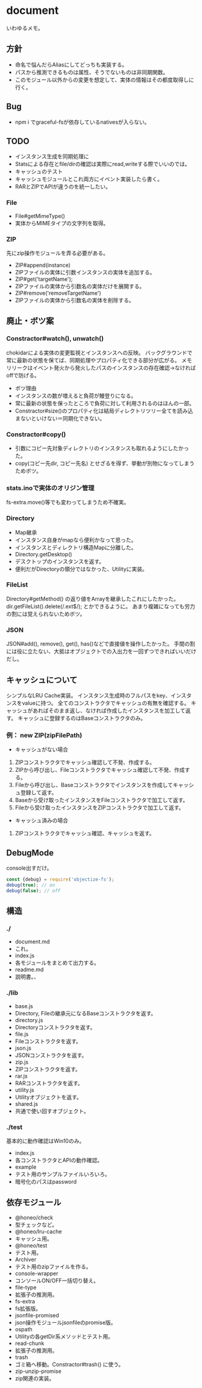 # document
いわゆるメモ。


## 方針
* 命名で悩んだらAliasにしてどっちも実装する。
* パスから推測できるものは属性、そうでないものは非同期関数。
* このモジュール以外からの変更を想定して、実体の情報はその都度取得しに行く。

## Bug
* npm i でgraceful-fsが依存しているnativesが入らない。

## TODO
* インスタンス生成を同期処理に
 * Statsによる存在とfile/dirの確認は実際にread,writeする際でいいのでは。
* キャッシュのテスト
 * キャッシュモジュールとこれ両方にイベント実装したら書く。
* RARとZIPでAPIが違うのを統一したい。

### File
* File#getMimeType()
 * 実体からMIMEタイプの文字列を取得。

### ZIP
先にzip操作モジュールを弄る必要がある。
* ZIP#append(instance)
 * ZIPファイルの実体に引数インスタンスの実体を追加する。
* ZIP#get('targetName');
 * ZIPファイルの実体から引数名の実体だけを展開する。
* ZIP#remove('removeTargetName')
 * ZIPファイルの実体から引数名の実体を削除する。


## 廃止・ボツ案

### Constractor#watch(), unwatch()
chokidarによる実体の変更監視とインスタンスへの反映。
バックグラウンドで常に最新の状態を保てば、同期処理やプロパティ化できる部分が広がる。
メモリリークはイベント発火から発火したパスのインスタンスの存在確認→なければoffで防げる。
* ボツ理由
 * インスタンスの数が増えると負荷が鰻登りになる。
 * 常に最新の状態を保ったところで負荷に対して利用されるのはほんの一部。
 * Constractor#size()のプロパティ化は結局ディレクトリツリー全てを読み込まないといけない＝同期化できない。

### Constractor#copy()
* 引数にコピー先対象ディレクトリのインスタンスも取れるようにしたかった。
* copy(コピー先dir, コピー先名) とせざるを得ず、挙動が別物になってしまうためボツ。

### stats.inoで実体のオリジン管理
fs-extra.move()等でも変わってしまうため不確実。

### Directory
* Map継承
 * インスタンス自身がmapなら便利かなって思った。
 * インスタンスとディレクトリ構造Mapに分離した。
* Directory.getDesktop()
 * デスクトップのインスタンスを返す。
 * 便利だがDirectoryの領分ではなかった、Utilityに実装。

### FileList
Directory#getMethod() の返り値をArrayを継承したこれにしたかった。
dir.getFileList().delete(/\.ext$/); とかできるように。
あまり複雑になっても労力の割には覚えられないためボツ。

### JSON
JSON#add(), remove(), get(), has()などで直接値を操作したかった。
手間の割には役に立たない、大抵はオブジェクトでの入出力を一回ずつできればいいだけだし。


## キャッシュについて
シンプルなLRU Cache実装。
インスタンス生成時のフルパスをkey、インスタンスをvalueに持つ。
全てのコンストラクタでキャッシュの有無を確認する。
キャッシュがあればそのまま返し、なければ作成したインスタンスを加工して返す。
キャッシュに登録するのはBaseコンストラクタのみ。

### 例： new ZIP(zipFilePath)
* キャッシュがない場合
 1. ZIPコンストラクタでキャッシュ確認して不発、作成する。
 2. ZIPから呼び出し、Fileコンストラクタでキャッシュ確認して不発、作成する。
 3. Fileから呼び出し、Baseコンストラクタでインスタンスを作成してキャッシュ登録して返す。
 4. Baseから受け取ったインスタンスをFileコンストラクタで加工して返す。
 5. Fileから受け取ったインスタンスをZIPコンストラクタで加工して返す。
* キャッシュ済みの場合
 1. ZIPコンストラクタでキャッシュ確認、キャッシュを返す。


## DebugMode
console出すだけ。
```js
const {debug} = require('objectize-fs');
debug(true); // on
debug(false); // off
```


## 構造

### ./
* document.md
 * これ。
* index.js
 * 各モジュールをまとめて出力する。
* readme.md
 * 説明書。、

### ./lib
* base.js
 * Directory, Fileの継承元になるBaseコンストラクタを返す。
* directory.js
 * Directoryコンストラクタを返す。
* file.js
 * Fileコンストラクタを返す。
* json.js
 * JSONコンストラクタを返す。
* zip.js
 * ZIPコンストラクタを返す。
* rar.js
 * RARコンストラクタを返す。
* utility.js
 * Utilityオブジェクトを返す。
* shared.js
 * 共通で使い回すオブジェクト。

### ./test
基本的に動作確認はWin10のみ。
* index.js
 * 各コンストラクタとAPIの動作確認。
* example
 * テスト用のサンプルファイルいろいろ。
 * 暗号化のパスはpassword


## 依存モジュール
* @honeo/check
 * 型チェックなど。
* @honeo/lru-cache
 * キャッシュ用。
* @honeo/test
 * テスト用。
* Archiver
 * テスト用のzipファイルを作る。
* console-wrapper
 * コンソールON/OFF一括切り替え。
* file-type
 * 拡張子の推測用。
* fs-extra
 * fs拡張版。
* jsonfile-promised
 * json操作モジュールjsonfileのpromise版。
* ospath
 * Utilityの各getDir系メソッドとテスト用。
* read-chunk
 * 拡張子の推測用。
* trash
 * ゴミ箱へ移動。Constractor#trash() に使う。
* zip-unzip-promise
 * zip関連の実装。
